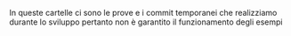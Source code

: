 In queste cartelle ci sono le prove e i commit temporanei che realizziamo durante lo sviluppo pertanto non è garantito il funzionamento degli esempi
